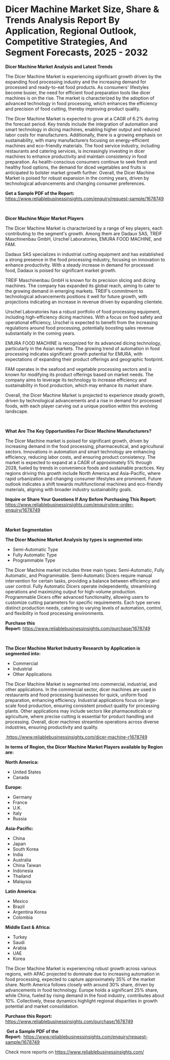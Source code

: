 <p><h1>Dicer Machine Market Size, Share & Trends Analysis Report By Application, Regional Outlook, Competitive Strategies, And Segment Forecasts, 2025 - 2032</h1></p><p><strong>Dicer Machine Market Analysis and Latest Trends</strong></p>
<p><p>The Dicer Machine Market is experiencing significant growth driven by the expanding food processing industry and the increasing demand for processed and ready-to-eat food products. As consumers' lifestyles become busier, the need for efficient food preparation tools like dicer machines is on the rise. The market is characterized by the adoption of advanced technology in food processing, which enhances the efficiency and precision of food cutting, thereby improving product quality.</p><p>The Dicer Machine Market is expected to grow at a CAGR of 6.2% during the forecast period. Key trends include the integration of automation and smart technology in dicing machines, enabling higher output and reduced labor costs for manufacturers. Additionally, there is a growing emphasis on sustainability, with many manufacturers focusing on energy-efficient machines and eco-friendly materials. The food service industry, including restaurants and catering services, is increasingly investing in dicer machines to enhance productivity and maintain consistency in food preparation. As health-conscious consumers continue to seek fresh and healthy food options, the demand for diced vegetables and fruits is anticipated to bolster market growth further. Overall, the Dicer Machine Market is poised for robust expansion in the coming years, driven by technological advancements and changing consumer preferences.</p></p>
<p><strong>Get a Sample PDF of the Report:&nbsp;</strong> <a href="https://www.reliablebusinessinsights.com/enquiry/request-sample/1678749?utm_campaign=2534&utm_medium=2&utm_source=Github&utm_content=ia&utm_term=08042025&utm_id=dicer-machine">https://www.reliablebusinessinsights.com/enquiry/request-sample/1678749</a></p>
<p>&nbsp;</p>
<p><strong>Dicer Machine Major Market Players</strong></p>
<p><p>The Dicer Machine Market is characterized by a range of key players, each contributing to the segment's growth. Among them are Dadaux SAS, TREIF Maschinenbau GmbH, Urschel Laboratories, EMURA FOOD MACHINE, and FAM. </p><p>Dadaux SAS specializes in industrial cutting equipment and has established a strong presence in the food processing industry, focusing on innovation to enhance productivity. With a steady increase in demand for processed food, Dadaux is poised for significant market growth.</p><p>TREIF Maschinenbau GmbH is known for its precision slicing and dicing machines. The company has expanded its global reach, aiming to cater to the growing demand in emerging markets. TREIF’s commitment to technological advancements positions it well for future growth, with projections indicating an increase in revenue driven by expanding clientele.</p><p>Urschel Laboratories has a robust portfolio of food processing equipment, including high-efficiency dicing machines. With a focus on food safety and operational efficiency, Urschel is expected to benefit from the increasing regulations around food processing, potentially boosting sales revenue substantially in the coming years.</p><p>EMURA FOOD MACHINE is recognized for its advanced dicing technology, particularly in the Asian markets. The growing trend of automation in food processing indicates significant growth potential for EMURA, with expectations of expanding their product offerings and geographic footprint.</p><p>FAM operates in the seafood and vegetable processing sectors and is known for modifying its product offerings based on market needs. The company aims to leverage its technology to increase efficiency and sustainability in food production, which may enhance its market share.</p><p>Overall, the Dicer Machine Market is projected to experience steady growth, driven by technological advancements and a rise in demand for processed foods, with each player carving out a unique position within this evolving landscape.</p></p>
<p>&nbsp;</p>
<p><strong>What Are The Key Opportunities For Dicer Machine Manufacturers?</strong></p>
<p><p>The Dicer Machine market is poised for significant growth, driven by increasing demand in the food processing, pharmaceutical, and agricultural sectors. Innovations in automation and smart technology are enhancing efficiency, reducing labor costs, and ensuring product consistency. The market is expected to expand at a CAGR of approximately 5% through 2028, fueled by trends in convenience foods and sustainable practices. Key regions driving this growth include North America and Asia-Pacific, where rapid urbanization and changing consumer lifestyles are prominent. Future outlook indicates a shift towards multifunctional machines and eco-friendly materials, aligning with broader industry sustainability goals.</p></p>
<p><strong>Inquire or Share Your Questions If Any Before Purchasing This Report:</strong> <a href="https://www.reliablebusinessinsights.com/enquiry/pre-order-enquiry/1678749?utm_campaign=2534&utm_medium=2&utm_source=Github&utm_content=ia&utm_term=08042025&utm_id=dicer-machine">https://www.reliablebusinessinsights.com/enquiry/pre-order-enquiry/1678749</a></p>
<p>&nbsp;</p>
<p><strong>Market Segmentation</strong></p>
<p><strong>The Dicer Machine Market Analysis by types is segmented into:</strong></p>
<p><ul><li>Semi-Automatic Type</li><li>Fully Automatic Type</li><li>Programmable Type</li></ul></p>
<p><p>The Dicer Machine market includes three main types: Semi-Automatic, Fully Automatic, and Programmable. Semi-Automatic Dicers require manual intervention for certain tasks, providing a balance between efficiency and user control. Fully Automatic Dicers operate independently, streamlining operations and maximizing output for high-volume production. Programmable Dicers offer advanced functionality, allowing users to customize cutting parameters for specific requirements. Each type serves distinct production needs, catering to varying levels of automation, control, and flexibility in food processing environments.</p></p>
<p><strong>Purchase this Report:&nbsp;</strong><a href="https://www.reliablebusinessinsights.com/purchase/1678749?utm_campaign=2534&utm_medium=2&utm_source=Github&utm_content=ia&utm_term=08042025&utm_id=dicer-machine">https://www.reliablebusinessinsights.com/purchase/1678749</a></p>
<p>&nbsp;</p>
<p><strong>The Dicer Machine Market Industry Research by Application is segmented into:</strong></p>
<p><ul><li>Commercial</li><li>Industrial</li><li>Other Applications</li></ul></p>
<p><p>The Dicer Machine Market is segmented into commercial, industrial, and other applications. In the commercial sector, dicer machines are used in restaurants and food processing businesses for quick, uniform food preparation, enhancing efficiency. Industrial applications focus on large-scale food production, ensuring consistent product quality for processing plants. Other applications may include sectors like pharmaceuticals or agriculture, where precise cutting is essential for product handling and processing. Overall, dicer machines streamline operations across diverse industries, ensuring productivity and quality.</p></p>
<p><a href="https://www.reliablebusinessinsights.com/dicer-machine-r1678749?utm_campaign=2534&utm_medium=2&utm_source=Github&utm_content=ia&utm_term=08042025&utm_id=dicer-machine">&nbsp;https://www.reliablebusinessinsights.com/dicer-machine-r1678749</a></p>
<p><strong>In terms of Region, the Dicer Machine Market Players available by Region are:</strong></p>
<p>
    <p> <strong> North America: </strong>
        <ul>
            <li>United States</li>
            <li>Canada</li>
        </ul>
        </p> 
    <p> <strong> Europe: </strong>
        <ul>
            <li>Germany</li>
            <li>France</li>
            <li>U.K.</li>
            <li>Italy</li>
            <li>Russia</li>
        </ul>
        </p> 
    <p> <strong> Asia-Pacific: </strong>
        <ul>
            <li>China</li>
            <li>Japan</li>
            <li>South Korea</li>
            <li>India</li>
            <li>Australia</li>
            <li>China Taiwan</li>
            <li>Indonesia</li>
            <li>Thailand</li>
            <li>Malaysia</li>
        </ul>
        </p> 
    <p> <strong> Latin America: </strong>
        <ul>
            <li>Mexico</li>
            <li>Brazil</li>
            <li>Argentina Korea</li>
            <li>Colombia</li>
        </ul>
        </p> 
    <p> <strong> Middle East & Africa: </strong>
        <ul>
            <li>Turkey</li>
            <li>Saudi</li>
            <li>Arabia</li>
            <li>UAE</li>
            <li>Korea</li>
        </ul>
    </p>
    </p>
<p><p>The Dicer Machine Market is experiencing robust growth across various regions, with APAC projected to dominate due to increasing automation in food processing, expected to capture approximately 35% of the market share. North America follows closely with around 30% share, driven by advancements in food technology. Europe holds a significant 25% share, while China, fueled by rising demand in the food industry, contributes about 10%. Collectively, these dynamics highlight regional disparities in growth potential and market consolidation.</p></p>
<p><strong>Purchase this Report: </strong><a href="https://www.reliablebusinessinsights.com/purchase/1678749?utm_campaign=2534&utm_medium=2&utm_source=Github&utm_content=ia&utm_term=08042025&utm_id=dicer-machine">https://www.reliablebusinessinsights.com/purchase/1678749</a></p>
<p>&nbsp;<strong>Get a Sample PDF of the Report:&nbsp;&nbsp;</strong><a href="https://www.reliablebusinessinsights.com/enquiry/request-sample/1678749?utm_campaign=2534&utm_medium=2&utm_source=Github&utm_content=ia&utm_term=08042025&utm_id=dicer-machine">https://www.reliablebusinessinsights.com/enquiry/request-sample/1678749</a></p>
<p><strong></strong></p>
<p>Check more reports on <a href="https://www.reliablebusinessinsights.com/?utm_campaign=2534&utm_medium=2&utm_source=Github&utm_content=ia&utm_term=08042025&utm_id=dicer-machine">https://www.reliablebusinessinsights.com/</a></p>